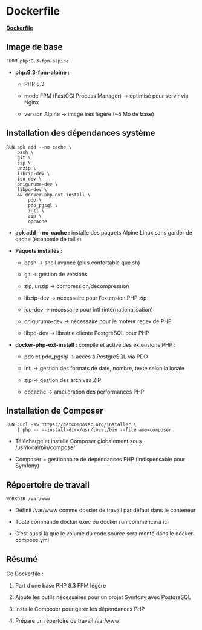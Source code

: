 # Dockerfile

**[Dockerfile](/Agorafolk-CI-CD-Documentation/docker/Dockerfile)**

## Image de base

```docker
FROM php:8.3-fpm-alpine
```

- **php:8.3-fpm-alpine :**

  - PHP 8.3

  - mode FPM (FastCGI Process Manager) → optimisé pour servir via Nginx

  - version Alpine → image très légère (~5 Mo de base)

## Installation des dépendances système

```docker
RUN apk add --no-cache \
    bash \
    git \
    zip \
    unzip \
    libzip-dev \
    icu-dev \
    oniguruma-dev \
    libpq-dev \
    && docker-php-ext-install \
        pdo \
        pdo_pgsql \
        intl \
        zip \
        opcache
```

- **apk add --no-cache :** installe des paquets Alpine Linux sans garder de cache (économie de taille)

- **Paquets installés :**

  - bash → shell avancé (plus confortable que sh)

  - git → gestion de versions

  - zip, unzip → compression/décompression

  - libzip-dev → nécessaire pour l’extension PHP zip

  - icu-dev → nécessaire pour intl (internationalisation)

  - oniguruma-dev → nécessaire pour le moteur regex de PHP

  - libpq-dev → librairie cliente PostgreSQL pour PHP

- **docker-php-ext-install :** compile et active des extensions PHP :

  - pdo et pdo_pgsql → accès à PostgreSQL via PDO

  - intl → gestion des formats de date, nombre, texte selon la locale

  - zip → gestion des archives ZIP

  - opcache → amélioration des performances PHP

## Installation de Composer

```docker
RUN curl -sS https://getcomposer.org/installer \
    | php -- --install-dir=/usr/local/bin --filename=composer
```

- Télécharge et installe Composer globalement sous /usr/local/bin/composer

- Composer = gestionnaire de dépendances PHP (indispensable pour Symfony)

## Répoertoire de travail

```docker
WORKDIR /var/www
```

- Définit /var/www comme dossier de travail par défaut dans le conteneur

- Toute commande docker exec ou docker run commencera ici

- C’est aussi là que le volume du code source sera monté dans le docker-compose.yml

## Résumé

Ce Dockerfile :

1. Part d’une base PHP 8.3 FPM légère

2. Ajoute les outils nécessaires pour un projet Symfony avec PostgreSQL

3. Installe Composer pour gérer les dépendances PHP

4. Prépare un répertoire de travail /var/www
